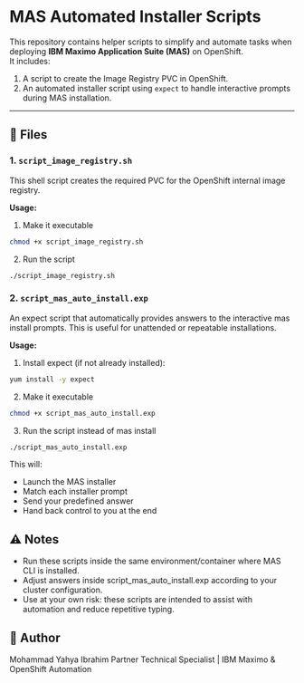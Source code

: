# MAS Automated Installer Scripts

This repository contains helper scripts to simplify and automate tasks when deploying **IBM Maximo Application Suite (MAS)** on OpenShift.  
It includes:
1. A script to create the Image Registry PVC in OpenShift.
2. An automated installer script using `expect` to handle interactive prompts during MAS installation.

---

## 📂 Files

### 1. `script_image_registry.sh`
This shell script creates the required PVC for the OpenShift internal image registry.  

**Usage:**
1. Make it executable
``` bash
chmod +x script_image_registry.sh
```

2. Run the script
```
./script_image_registry.sh
```

### 2. `script_mas_auto_install.exp`
An expect script that automatically provides answers to the interactive mas install prompts.
This is useful for unattended or repeatable installations.

**Usage:**
1. Install expect (if not already installed):
``` bash
yum install -y expect
```

2. Make it executable
``` bash
chmod +x script_mas_auto_install.exp
```

3. Run the script instead of mas install
``` bash 
./script_mas_auto_install.exp
```
This will:
- Launch the MAS installer
- Match each installer prompt
- Send your predefined answer
- Hand back control to you at the end

## ⚠️ Notes

- Run these scripts inside the same environment/container where MAS CLI is installed.
- Adjust answers inside script_mas_auto_install.exp according to your cluster configuration.
- Use at your own risk: these scripts are intended to assist with automation and reduce repetitive typing.

## 👤 Author
Mohammad Yahya Ibrahim
Partner Technical Specialist | IBM Maximo & OpenShift Automation